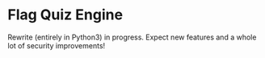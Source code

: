 # Flag Quiz Engine

Rewrite (entirely in Python3) in progress. Expect new features and a whole lot of security improvements!